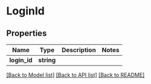 # LoginId

## Properties
Name | Type | Description | Notes
------------ | ------------- | ------------- | -------------
**login_id** | **string** |  | 

[[Back to Model list]](../README.md#documentation-for-models) [[Back to API list]](../README.md#documentation-for-api-endpoints) [[Back to README]](../README.md)


